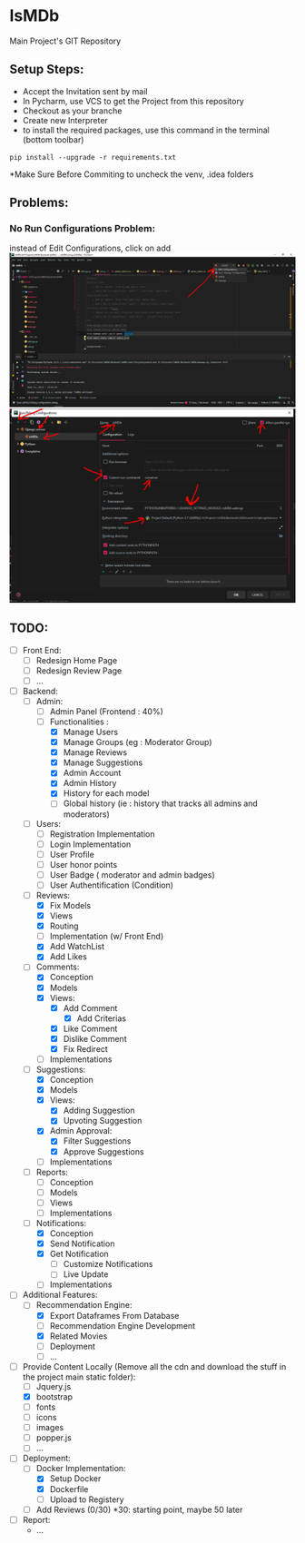 # IsMDb
Main Project's GIT Repository

<h2>Setup Steps:</h2>

- Accept the Invitation sent by mail
- In Pycharm, use VCS to get the Project from this repository
- Checkout as your branche
- Create new Interpreter
- to install the required packages, use this command in the terminal (bottom toolbar)

```
pip install --upgrade -r requirements.txt
```

*Make Sure Before Commiting to uncheck the venv, .idea folders

<h2>Problems:</h2>

<h3>No Run Configurations Problem:</h3>

instead of Edit Configurations, click on add
![Step 1:](./1.png)
![Step 2:](./2.png)

<h2>TODO:</h2>

- [ ] Front End:
  - [ ] Redesign Home Page
  - [ ] Redesign Review Page
  - [ ] ...
- [ ] Backend:
  - [ ] Admin:
    - [ ] Admin Panel (Frontend : 40%)
    - [ ] Functionalities :
      - [x] Manage Users
      - [x] Manage Groups (eg : Moderator Group)
      - [x] Manage Reviews
      - [x] Manage Suggestions
      - [x] Admin Account
      - [x] Admin History
      - [x] History for each model
      - [ ] Global history (ie : history that tracks all admins and moderators)
  - [ ] Users:
    - [ ] Registration Implementation
    - [ ] Login Implementation
    - [ ] User Profile
    - [ ] User honor points
    - [ ] User Badge ( moderator and admin badges)
    - [ ] User Authentification (Condition)
  - [ ] Reviews:
    - [x] Fix Models
    - [x] Views
    - [x] Routing
    - [ ] Implementation (w/ Front End)
    - [x] Add WatchList
    - [x] Add Likes
  - [ ] Comments:
    - [x] Conception
    - [x] Models
    - [x] Views:
      - [x] Add Comment
        + [x] Add Criterias
      - [x] Like Comment
      - [x] Dislike Comment
      - [x] Fix Redirect
    - [ ] Implementations
  - [ ] Suggestions:
    - [x] Conception
    - [x] Models
    - [x] Views:
      - [x] Adding Suggestion
      - [x] Upvoting Suggestion
    - [x] Admin Approval:
      - [x] Filter Suggestions
      - [x] Approve Suggestions
    - [ ] Implementations
  - [ ] Reports:
    - [ ] Conception
    - [ ] Models
    - [ ] Views
    - [ ] Implementations
  - [ ] Notifications:
    - [x] Conception
    - [x] Send Notification
    - [x] Get Notification
      + [ ] Customize Notifications
      - [ ] Live Update
    - [ ] Implementations
- [ ] Additional Features:
  - [ ] Recommendation Engine:
    - [x] Export Dataframes From Database
    - [ ] Recommendation Engine Development
    - [x] Related Movies 
    - [ ] Deployment
    - [ ] ...
- [ ] Provide Content Locally (Remove all the cdn and download the stuff in the project main static folder): 
    - [ ] Jquery.js
    - [x] bootstrap
    - [ ] fonts
    - [ ] icons
    - [ ] images 
    - [ ] popper.js
    - [ ] ...
- [ ] Deployment:
  - [ ] Docker Implementation:
    - [x] Setup Docker
    - [x] Dockerfile
    - [ ] Upload to Registery
  - [ ] Add Reviews (0/30) *30: starting point, maybe 50 later
- [ ] Report:
  - ...

